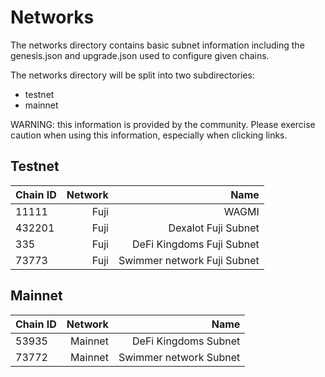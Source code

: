 # Networks

The networks directory contains basic subnet information including the genesis.json and upgrade.json used to configure given chains.

The networks directory will be split into two subdirectories:

- testnet
- mainnet

WARNING: this information is provided by the community. Please exercise caution when using this information, especially when clicking links.

## Testnet

| Chain ID | Network |                      Name |
| :------- | ------: | ------------------------: |
| 11111    |    Fuji |                     WAGMI |
| 432201   |    Fuji |       Dexalot Fuji Subnet |
| 335      |    Fuji | DeFi Kingdoms Fuji Subnet |
| 73773    |    Fuji | Swimmer network Fuji Subnet |

## Mainnet

| Chain ID | Network |                 Name |
| :------- | ------: | -------------------: |
| 53935    | Mainnet | DeFi Kingdoms Subnet |
| 73772    | Mainnet | Swimmer network Subnet |
